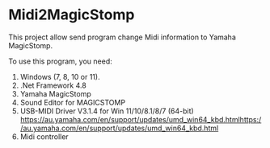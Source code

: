# Midi2MagicStomp
This project allow send program change Midi information to Yamaha MagicStomp.

To use this program, you need:
1) Windows (7, 8, 10 or 11). 
2) .Net Framework 4.8
3) Yamaha MagicStomp
4) Sound Editor for MAGICSTOMP
5) USB-MIDI Driver V3.1.4 for Win 11/10/8.1/8/7 (64-bit) https://au.yamaha.com/en/support/updates/umd_win64_kbd.htmlhttps://au.yamaha.com/en/support/updates/umd_win64_kbd.html
6) Midi controller
